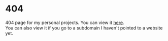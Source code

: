 # 404
404 page for my personal projects. You can view it [here](https://404.seanjw.com/). <br>
You can also view it if you go to a subdomain I haven't pointed to a website yet.
